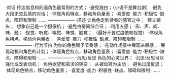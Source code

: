 ·对话
     传达信息和刻画角色最常用的方式；
         ·避免独白；（小说不是舞台剧）
             ·避免大段无交互感的对话；
        ·体现角色特点，移动角色量表；
             ·喜爱度
             ·能力
             ·积极性
             ·缺点、障碍和限制
             ·……
——————
·描述
     让角色走到读者的感官之中；
         ·建立镜头；
             ·想象自己是一个摄像机；
             ·避免白房间综合征； 
        ·利用五感；
             ·形、声、闻、味、触；
             ·视觉、听觉、嗅觉、味觉、触觉；
             （最好不要过度依赖视觉）
         ·体现角色特点，移动角色量表；
            ·喜爱度
             ·能力
             ·积极性
             ·缺点、障碍和限制
             ·……
——————
·行为节拍
     为你的角色赋予节奏感；
         ·在动作场景中展现进展感；
         ·展现动机和角色的计划；
         ·体现角色特点，移动角色量表；
             ·喜爱度
             ·能力
             ·积极性
             ·缺点、障碍和限制
             ·……
——————
·沉思/反思
     角色的心灵世界；
         ·沉思/反思可以强化或改表动机；
             ·角色欲望和需求的转变；
             ·从被动转为主动；
        ·避免过度反思；
        ·体现角色特点，移动角色量表；
             ·喜爱度
             ·能力
             ·积极性
             ·缺点、障碍和限制
             ·……

